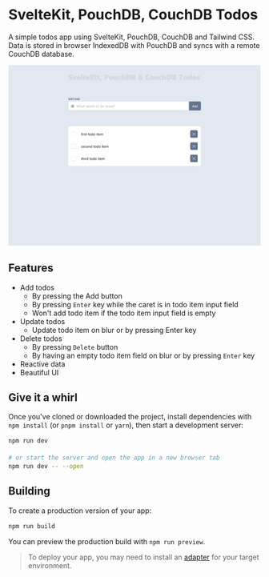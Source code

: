 # SvelteKit, PouchDB, CouchDB Todos

A simple todos app using SvelteKit, PouchDB, CouchDB and Tailwind CSS. Data is stored in browser IndexedDB with PouchDB and syncs with a remote CouchDB database.

![Screenshot of SvelteKit, PouchDB, CouchDB Todos](/static/sveltekit-pouchdb-couchdb-todos-screenshot.png)

## Features

- Add todos
    - By pressing the Add button
    - By pressing `Enter` key while the caret is in todo item input field
    - Won't add todo item if the todo item input field is empty
- Update todos
    - Update todo item on blur or by pressing Enter key
- Delete todos
    - By pressing `Delete` button
    - By having an empty todo item field on blur or by pressing `Enter` key
- Reactive data
- Beautiful UI

## Give it a whirl

Once you've cloned or downloaded the project, install dependencies with `npm install` (or `pnpm install` or `yarn`), then start a development server:

```bash
npm run dev

# or start the server and open the app in a new browser tab
npm run dev -- --open
```

## Building

To create a production version of your app:

```bash
npm run build
```

You can preview the production build with `npm run preview`.

> To deploy your app, you may need to install an [adapter](https://kit.svelte.dev/docs#adapters) for your target environment.
